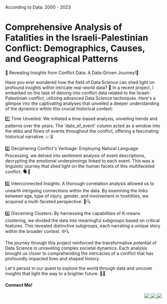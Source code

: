 According to Data: 2000 - 2023
<h1>Comprehensive Analysis of Fatalities in the Israeli-Palestinian Conflict: Demographics, Causes, and Geographical Patterns</h1>









🌟 Revealing Insights from Conflict Data: A Data-Driven Journey!🌟



Have you ever wondered how the field of Data Science can shed light on profound insights within intricate real-world data? 🤔 In a recent project, I embarked on the task of delving into conflict data related to the Israeli-Palestinian conflict, utilizing advanced Data Science techniques. Here's a glimpse into the captivating analyses that unveiled a deeper understanding of the dynamics within this crucial historical context:



1️⃣ Time Unveiled: We initiated a time-based analysis, unveiling trends and patterns over the years. The 'date_of_event' column acted as a window into the ebbs and flows of events throughout the conflict, offering a fascinating historical narrative. 📈⏳



2️⃣ Deciphering Conflict's Verbiage: Employing Natural Language Processing, we delved into sentiment analysis of event descriptions, decrypting the emotional underpinnings linked to each event. This was a linguistic journey that shed light on the human facets of this multifaceted conflict. 🗣️📝



3️⃣ Interconnected Insights: A thorough correlation analysis allowed us to unearth intriguing connections within the data. By examining the links between age, type of injury, gender, and involvement in hostilities, we acquired a multi-faceted perspective. 🔗🔍



4️⃣ Discerning Clusters:  By harnessing the capabilities of K-means clustering, we divided the data into meaningful subgroups based on critical features. This revealed distinctive subgroups, each narrating a unique story within the broader context. 🌐🔍



The journey through this project reinforced the transformative potential of Data Science in unraveling complex societal dynamics. Each analysis brought us closer to comprehending the intricacies of a conflict that has profoundly impacted lives and shaped history.



Let's persist in our quest to explore the world through data and uncover insights that light the way to a brighter future. 🚀💡

<h4>Connect Me!</h4>
<div align="right"> 
  <a href="mailto:siddiquiuvesh20@gmail.com">
    <img src="https://img.shields.io/badge/Gmail-333333?style=for-the-badge&logo=gmail&logoColor=red" />
  </a>
  <a href="https://www.linkedin.com/in/uvesh-ahmad-a2aa6816a" target="_blank">
    <img src="https://img.shields.io/badge/LinkedIn-0077B5?style=for-the-badge&logo=linkedin&logoColor=white" target="_blank" />
  </a>
  <a href="https://uvesh-ahmad.github.io/uvesh.ah/" target="_blank">
     <img src="https://img.shields.io/badge/Portfolio-FF5722?style=for-the-badge&logo=todoist&logoColor=white" target="_blank" /> <!-- sqlite, safari, google-chrome are other good icon options -->
  </a>
</div>

